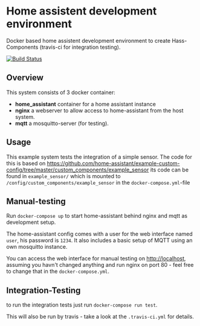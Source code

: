 # Home assistent development environment

Docker based home assistent development environment to create Hass-Components (travis-ci for integration testing).

[![Build Status](https://travis-ci.org/brean/home-assistent-dev-env.svg?branch=master)](https://travis-ci.org/brean/home-assistent-dev-env)

## Overview

This system consists of 3 docker container:

- **home_assistant** container for a home assistant instance
- **nginx** a webserver to allow access to home-assistant from the host system.
- **mqtt** a mosquitto-server (for testing).

## Usage

This example system tests the integration of a simple sensor. The code for this is based on <https://github.com/home-assistant/example-custom-config/tree/master/custom_components/example_sensor> its code can be found in `example_sensor/` which is mounted to `/config/custom_components/example_sensor` in the `docker-compose.yml`-file

## Manual-testing

Run `docker-compose up` to start home-assistant behind nginx and mqtt as development setup.

The home-assistant config comes with a user for the web interface named `user`, his password is `1234`.
It also includes a basic setup of MQTT using an own mosquitto instance.

You can access the web interface for manual testing on [http://localhost](http://localhost), assuming you havn't changed anything and run nginx on port 80 - feel free to change that in the `docker-compose.yml`.

## Integration-Testing

to run the integration tests just run `docker-compose run test`.

This will also be run by travis - take a look at the `.travis-ci.yml` for details.
